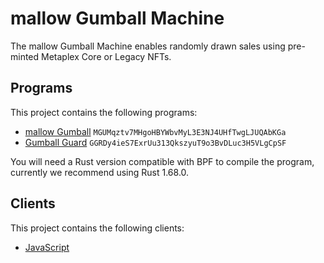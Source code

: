 # mallow Gumball Machine

The mallow Gumball Machine enables randomly drawn sales using pre-minted Metaplex Core or Legacy NFTs.

## Programs

This project contains the following programs:

- [mallow Gumball](./programs/mallow-gumball/README.md) `MGUMqztv7MHgoHBYWbvMyL3E3NJ4UHfTwgLJUQAbKGa`
- [Gumball Guard](./programs/candy-guard/README.md) `GGRDy4ieS7ExrUu313QkszyuT9o3BvDLuc3H5VLgCpSF`

You will need a Rust version compatible with BPF to compile the program, currently we recommend using Rust 1.68.0.

## Clients

This project contains the following clients:

- [JavaScript](./clients/js/README.md)
